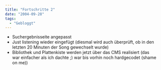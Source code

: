```yaml
---
title: "Fortschritte 2"
date: "2004-09-28"
tags:
  - "Gebloggt"
---
```


- Suchergebnisseite angepasst
- Just listening wieder eingefügt (diesmal wird auch überprüft, ob in den letzten 20 Minuten der Song gewechselt wurde)
- Bibliothek und Plattenkiste werden jetzt über das CMS realisiert (das war einfacher als ich dachte ;) war bis vorhin noch hardgecodet (shame on me))
